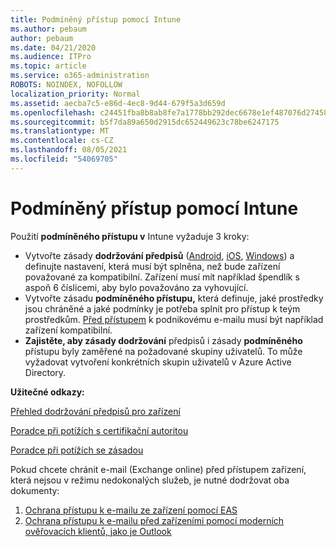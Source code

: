 ```yaml
---
title: Podmíněný přístup pomocí Intune
ms.author: pebaum
author: pebaum
ms.date: 04/21/2020
ms.audience: ITPro
ms.topic: article
ms.service: o365-administration
ROBOTS: NOINDEX, NOFOLLOW
localization_priority: Normal
ms.assetid: aecba7c5-e86d-4ec8-9d44-679f5a3d659d
ms.openlocfilehash: c24451fba8b8ab8fe7a1778bb292dec6678e1ef487076d27458c9aeb4963c683
ms.sourcegitcommit: b5f7da89a650d2915dc652449623c78be6247175
ms.translationtype: MT
ms.contentlocale: cs-CZ
ms.lasthandoff: 08/05/2021
ms.locfileid: "54069705"
---
```

# <a name="conditional-access-with-intune"></a>Podmíněný přístup pomocí Intune

Použití  **podmíněného přístupu v**  Intune vyžaduje 3 kroky:

- Vytvořte zásady **dodržování předpisů** ([Android](https://docs.microsoft.com/intune/compliance-policy-create-android), [iOS](https://docs.microsoft.com/intune/compliance-policy-create-ios), [Windows](https://docs.microsoft.com//intune/compliance-policy-create-windows)) a definujte nastavení, která musí být splněna, než bude zařízení považované za kompatibilní. Zařízení musí mít například špendlík s aspoň 6 číslicemi, aby bylo považováno za vyhovující.
- Vytvořte zásadu **podmíněného přístupu,**  která definuje, jaké prostředky jsou chráněné a jaké podmínky je potřeba splnit pro přístup k teým prostředkům.  [Před přístupem](https://docs.microsoft.com/intune/tutorial-protect-email-on-unmanaged-devices#create-conditional-access-policies)  k podnikovému e-mailu musí být například zařízení kompatibilní.
- **Zajistěte, aby zásady dodržování** předpisů i zásady **podmíněného** přístupu byly zaměřené na požadované skupiny uživatelů. To může vyžadovat vytvoření konkrétních skupin uživatelů v Azure Active Directory.

**Užitečné odkazy:**

[Přehled dodržování předpisů pro zařízení](https://docs.microsoft.com/intune/device-compliance-get-started)

[Poradce při potížích s certifikační autoritou](https://docs.microsoft.com/intune/troubleshoot-conditional-access)

[Poradce při potížích se zásadou](https://docs.microsoft.com/troubleshoot/mem/intune/troubleshoot-policies-in-microsoft-intune)

Pokud chcete chránit e-mail (Exchange online) před přístupem zařízení, která nejsou v režimu nedokonalých služeb, je nutné dodržovat oba dokumenty:

1. [Ochrana přístupu k e-mailu ze zařízení pomocí EAS](https://docs.microsoft.com/intune/tutorial-protect-email-on-unmanaged-devices)
2. [Ochrana přístupu k e-mailu před zařízeními pomocí moderních ověřovacích klientů, jako je Outlook](https://docs.microsoft.com/intune/tutorial-protect-email-on-enrolled-devices)